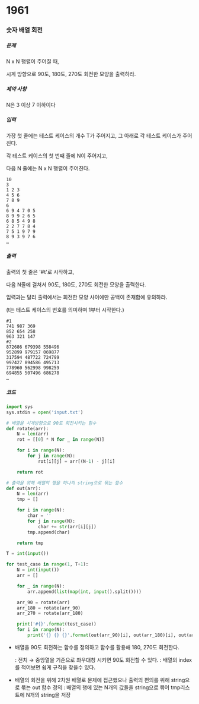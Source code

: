 # 1961

### 숫자 배열 회전

##### 문제

N x N 행렬이 주어질 때,

시계 방향으로 90도, 180도, 270도 회전한 모양을 출력하라.



##### 제약 사항

N은 3 이상 7 이하이다



##### 입력

가장 첫 줄에는 테스트 케이스의 개수 T가 주어지고, 그 아래로 각 테스트 케이스가 주어진다.

각 테스트 케이스의 첫 번째 줄에 N이 주어지고,

다음 N 줄에는 N x N 행렬이 주어진다.

```
10
3
1 2 3
4 5 6
7 8 9
6
6 9 4 7 0 5
8 9 9 2 6 5
6 8 5 4 9 8
2 2 7 7 8 4
7 5 1 9 7 9
8 9 3 9 7 6
…
```



##### 출력

출력의 첫 줄은 '#t'로 시작하고,

다음 N줄에 걸쳐서 90도, 180도, 270도 회전한 모양을 출력한다.

입력과는 달리 출력에서는 회전한 모양 사이에만 공백이 존재함에 유의하라.

(t는 테스트 케이스의 번호를 의미하며 1부터 시작한다.)

```
#1
741 987 369
852 654 258
963 321 147
#2
872686 679398 558496
952899 979157 069877
317594 487722 724799
997427 894586 495713
778960 562998 998259
694855 507496 686278
…
```



##### 코드

```python
import sys
sys.stdin = open('input.txt')

# 배열을 시계방향으로 90도 회전시키는 함수
def rotate(arr):
    N = len(arr)
    rot = [[0] * N for _ in range(N)]

    for i in range(N):
        for j in range(N):
            rot[i][j] = arr[(N-1) - j][i]

    return rot

# 출력을 위해 배열의 행을 하나의 string으로 묶는 함수
def out(arr):
    N = len(arr)
    tmp = []

    for i in range(N):
        char = ''
        for j in range(N):
            char += str(arr[i][j])
        tmp.append(char)

    return tmp

T = int(input())

for test_case in range(1, T+1):
    N = int(input())
    arr = []

    for _ in range(N):
        arr.append(list(map(int, input().split())))

    arr_90 = rotate(arr)
    arr_180 = rotate(arr_90)
    arr_270 = rotate(arr_180)

    print('#{}'.format(test_case))
    for i in range(N):
        print('{} {} {}'.format(out(arr_90)[i], out(arr_180)[i], out(arr_270)[i]))
```

- 배열을 90도 회전하는 함수를 정의하고 함수를 활용해 180, 270도 회전한다.

  : 전치 → 중앙열을 기준으로 좌우대칭 시키면 90도 회전할 수 있다.
  : 배열의 index를 적어보면 쉽게 규칙을 찾을수 있다.

- 배열의 회전을 위해 2차원 배열로 문제에 접근했으나 출력의 편의를 위해 string으로 묶는 out 함수 정의
  : 배열의 행에 있는 N개의 값들을 string으로 묶어 tmp리스트에 N개의 string을 저장